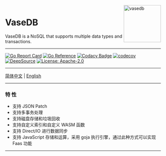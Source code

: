 

<img align="right" src="https://img.ibyte.me/uxwew6.png" alt="vasedb" width="120" height="120" />

# VaseDB

VaseDB is a NoSQL that supports multiple data types and transactions.

---

[![Go Report Card](https://goreportcard.com/badge/github.com/auula/vasedb)](https://goreportcard.com/report/github.com/auula/vasedb)
[![Go Reference](https://pkg.go.dev/badge/github.com/auula/vasedb.svg)](https://pkg.go.dev/github.com/auula/vasedb)
[![Codacy Badge](https://app.codacy.com/project/badge/Grade/55bc449808ca4d0c80c0122f170d7313)](https://app.codacy.com/gh/auula/vasedb/dashboard?utm_source=gh&utm_medium=referral&utm_content=&utm_campaign=Badge_grade)
[![codecov](https://codecov.io/gh/auula/vasedb/graph/badge.svg?token=ekQ3KzyXtm)](https://codecov.io/gh/auula/vasedb)
[![DeepSource](https://deepsource.io/gh/auula/vasedb.svg/?label=active+issues&token=rdl-7kKKCfR0F8b0dojJd50U)](https://deepsource.io/gh/auula/vasedb/?ref=repository-badge)
[![License: Apache-2.0](https://img.shields.io/badge/License-Apache%202.0-blue.svg)](https://opensource.org/licenses/Apache-2.0)


---

[简体中文](#) | [English](#)

---

### 特 性

- 支持 JSON Patch
- 支持多事务处理
- 支持磁盘存储和垃圾回收
- 支持自定义索引和自定义 WASM 函数
- 支持 Direct/IO 进行数据同步
- 支持 JavaScript 存储和运算，采用 goja 执行引擎，通过此种方式可以实现 Faas 功能

---



